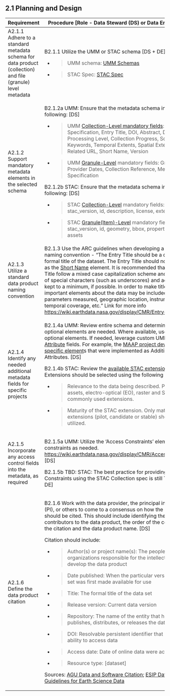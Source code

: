 **2.1 Planning and Design**
-----------------------

<table>
<thead>
<tr class="header">
<th><strong>Requirement</strong></th>
<th><strong>Procedure</strong> [Role - Data Steward (DS) or Data Engineer (DE)]</th>
</tr>
</thead>
<tbody>
<tr class="odd">
<td>A2.1.1 Adhere to a standard metadata schema for data product (collection) and file (granule) level metadata</td>
<td><p>B2.1.1 Utilize the UMM or STAC schema [DS + DE]</p>
<ul>
<li><blockquote>
<p>UMM schema: <a href="https://git.earthdata.nasa.gov/projects/EMFD/repos/unified-metadata-model/browse"><span class="underline">UMM Schemas</span></a></p>
</blockquote></li>
<li><blockquote>
<p>STAC Spec: <a href="https://github.com/radiantearth/stac-api-spec/tree/main/stac-spec"><span class="underline">STAC Spec</span></a></p>
</blockquote></li>
</ul></td>
</tr>
<tr class="even">
<td>A2.1.2 Support mandatory metadata elements in the selected schema</td>
<td><p>B2.1.2a UMM: Ensure that the metadata schema includes the following: [DS]</p>
<ul>
<li><blockquote>
<p>UMM <a href="https://wiki.earthdata.nasa.gov/display/CMR/UMM-C+Schema+Representation"><span class="underline">Collection-Level mandatory fields</span></a>: Metadata Specification, Entry Title, DOI, Abstract, Data Center, Processing Level, Collection Progress, Science Keywords, Temporal Extents, Spatial Extent, Platform, Related URL, Short Name, Version</p>
</blockquote></li>
<li><blockquote>
<p>UMM <a href="https://wiki.earthdata.nasa.gov/display/CMR/UMM-G+Schema+Representation"><span class="underline">Granule-Level</span></a> mandatory fields: Granule UR, Provider Dates, Collection Reference, Metadata Specification</p>
</blockquote></li>
</ul>
<p>B2.1.2b STAC: Ensure that the metadata schema includes the following: [DS]</p>
<ul>
<li><blockquote>
<p>STAC <a href="https://github.com/radiantearth/stac-api-spec/blob/main/stac-spec/collection-spec/collection-spec.md"><span class="underline">Collection-Level</span></a> mandatory fields: type, stac_version, id, description, license, extent, links</p>
</blockquote></li>
<li><blockquote>
<p>STAC <a href="https://github.com/radiantearth/stac-api-spec/blob/main/stac-spec/item-spec/item-spec.md"><span class="underline">Granule(Item)-Level</span></a> mandatory fields: type, stac_version, id, geometry, bbox, properties, links, assets</p>
</blockquote></li>
</ul></td>
</tr>
<tr class="odd">
<td>A2.1.3 Utilize a standard data product naming convention</td>
<td>B2.1.3 Use the ARC guidelines when developing a data product naming convention - “The Entry Title should be a descriptive, formal title of the dataset. The Entry Title should not be the same as the <a href="https://wiki.earthdata.nasa.gov/display/CMR/Short+Name"><span class="underline">Short Name</span></a> element. It is recommended that the Entry Title follow a mixed case capitalization scheme and that the use of special characters (such as underscores) and acronyms be kept to a minimum, if possible. In order to make titles descriptive, important elements about the data may be included, such as: parameters measured, geographic location, instrument, project, temporal coverage, etc.” Link for more info <a href="https://wiki.earthdata.nasa.gov/display/CMR/Entry+Title"><span class="underline">https://wiki.earthdata.nasa.gov/display/CMR/Entry+Title</span></a> [DS]</td>
</tr>
<tr class="even">
<td>A2.1.4 Identify any needed additional metadata fields for specific projects</td>
<td><p>B2.1.4a UMM: Review entire schema and determine what optional elements are needed. Where available, use existing optional elements. If needed, leverage custom UMM <a href="https://wiki.earthdata.nasa.gov/display/CMR/Additional+Attributes"><span class="underline">Additional Attribute</span></a> fields. For example, the <a href="https://docs.google.com/document/d/1Cwn97mRC5F2kj1Ul7hu54D4PVgEPiLrOKR--vHKXoIM/edit?usp=sharing"><span class="underline"> MAAP project developed SAR specific element</span></a>s that were implemented as Additional Attributes. [DS]</p>
<p>B2.1.4b STAC: Review the <a href="https://stac-extensions.github.io/#grouped-by-maturity"><span class="underline">available STAC extensions</span></a>. [DE?] Extensions should be selected using the following criteria:</p>
<ul>
<li><blockquote>
<p>Relevance to the data being described. Projection, item assets, electro-optical (EO), raster and SAR are commonly used extensions.</p>
</blockquote></li>
<li><blockquote>
<p>Maturity of the STAC extension. Only mature extensions (pilot, candidate or stable) should be utilized.</p>
</blockquote></li>
</ul></td>
</tr>
<tr class="odd">
<td>A2.1.5 Incorporate any access control fields into the metadata, as required</td>
<td><p>B2.1.5a UMM: Utilize the ‘Access Constraints’ element to define constraints as needed. <a href="https://wiki.earthdata.nasa.gov/display/CMR/Access+Constraints"><span class="underline">https://wiki.earthdata.nasa.gov/display/CMR/Access+Constraints</span></a> [DS]</p>
<p>B2.1.5b TBD: STAC: The best practice for providing Access Constraints using the STAC Collection spec is still TBD. [DS + DE]</p></td>
</tr>
<tr class="even">
<td>A2.1.6 Define the data product citation</td>
<td><p>B2.1.6 Work with the data provider, the principal investigator (PI), or others to come to a consensus on how the data product should be cited. This should include identifying the main contributors to the data product, the order of the contributors in the citation and the data product name. [DS]</p>
<p>Citation should include:</p>
<ul>
<li><blockquote>
<p>Author(s) or project name(s): The people or organizations responsible for the intellectual work to develop the data product</p>
</blockquote></li>
<li><blockquote>
<p>Date published: When the particular version of the data set was first made available for use</p>
</blockquote></li>
<li><blockquote>
<p>Title: The formal title of the data set</p>
</blockquote></li>
<li><blockquote>
<p>Release version: Current data version</p>
</blockquote></li>
<li><blockquote>
<p>Repository: The name of the entity that holds, archives, publishes, distributes, or releases the data</p>
</blockquote></li>
<li><blockquote>
<p>DOI: Resolvable persistent identifier that provides the ability to access data</p>
</blockquote></li>
<li><blockquote>
<p>Access date: Date of online data were accessed</p>
</blockquote></li>
<li><blockquote>
<p>Resource type: [dataset]</p>
</blockquote></li>
</ul>
<p>Sources: <a href="https://www.agu.org/Publish-with-AGU/Publish/Author-Resources/Data-and-Software-for-Authors"><span class="underline">AGU Data and Software Citation</span></a>; <a href="https://esip.figshare.com/articles/online_resource/Data_Citation_Guidelines_for_Earth_Science_Data_Version_2/8441816"><span class="underline">ESIP Data Citation Guidelines for Earth Science Data</span></a></p></td>
</tr>
</tbody>
</table>

